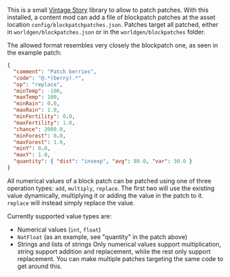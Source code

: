 This is a small [Vintage Story](https://www.vintagestory.at) library to allow to patch patches. With this installed, a content mod can add a file of blockpatch patches at the asset location `config/blockpatchpatches.json`. Patches target all patched, either in `worldgen/blockpatches.json` or in the `worldgen/blockpatches` folder.

The allowed format resembles very closely the blockpatch one, as seen in the example patch:
```json
{
  "comment": "Patch berries",
  "code": "@.*(berry).*",
  "op": "replace",
  "minTemp": -100,
  "maxTemp": 100,
  "minRain": 0.0,
  "maxRain": 1.0,
  "minFertility": 0.0,
  "maxFertility": 1.0,
  "chance": 2000.0,
  "minForest": 0.0,
  "maxForest": 1.0,
  "minY": 0.0,
  "maxY": 1.0,
  "quantity": { "dist": "invexp", "avg": 80.0, "var": 30.0 }
}
```
All numerical values of a block patch can be patched using one of three operation types: `add`, `multiply`, `replace`. The first two will use the existing value dynamically, multiplying it or adding the value in the patch to it. `replace` will instead simply replace the value.

Currently supported value types are:
- Numerical values (`int`, `float`)
- `NatFloat` (as an example, see "quantity" in the patch above)
- Strings and lists of strings
Only numerical values support multiplication, string support addition and replacement, while the rest only support replacement. You can make multiple patches targeting the same code to get around this.
